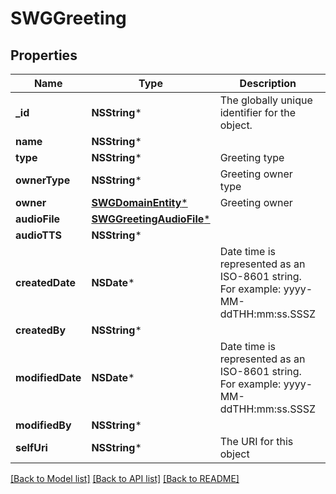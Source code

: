 # SWGGreeting

## Properties
Name | Type | Description | Notes
------------ | ------------- | ------------- | -------------
**_id** | **NSString*** | The globally unique identifier for the object. | [optional] 
**name** | **NSString*** |  | [optional] 
**type** | **NSString*** | Greeting type | 
**ownerType** | **NSString*** | Greeting owner type | 
**owner** | [**SWGDomainEntity***](SWGDomainEntity.md) | Greeting owner | 
**audioFile** | [**SWGGreetingAudioFile***](SWGGreetingAudioFile.md) |  | [optional] 
**audioTTS** | **NSString*** |  | [optional] 
**createdDate** | **NSDate*** | Date time is represented as an ISO-8601 string. For example: yyyy-MM-ddTHH:mm:ss.SSSZ | [optional] 
**createdBy** | **NSString*** |  | [optional] 
**modifiedDate** | **NSDate*** | Date time is represented as an ISO-8601 string. For example: yyyy-MM-ddTHH:mm:ss.SSSZ | [optional] 
**modifiedBy** | **NSString*** |  | [optional] 
**selfUri** | **NSString*** | The URI for this object | [optional] 

[[Back to Model list]](../README.md#documentation-for-models) [[Back to API list]](../README.md#documentation-for-api-endpoints) [[Back to README]](../README.md)



